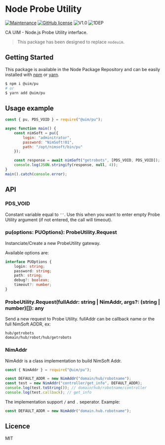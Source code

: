 # Node Probe Utility
[![Maintenance](https://img.shields.io/badge/Maintained%3F-yes-green.svg)](https://github.com/UIM-Community/uim_node_pu/commit-activity)
[![GitHub license](https://img.shields.io/github/license/Naereen/StrapDown.js.svg)](https://github.com/SlimIO/Config/blob/master/LICENSE)
![V1.0](https://img.shields.io/badge/version-1.1.3-blue.svg)
![1DEP](https://img.shields.io/badge/Dependencies-1-yellow.svg)

CA UIM - Node.js Probe Utility interface.

> This package has been designed to replace `nodeuim`.

## Getting Started

This package is available in the Node Package Repository and can be easily installed with [npm](https://docs.npmjs.com/getting-started/what-is-npm) or [yarn](https://yarnpkg.com).

```bash
$ npm i @uim/pu
# or
$ yarn add @uim/pu
```

## Usage example

```js
const { pu, PDS_VOID } = require("@uim/pu");

async function main() {
    const nimSoft = pu({
        login: "adminitrator",
        password: "NimSoft!01",
        path: "/opt/nimsoft/bin/pu"
    });

    const response = await nimSoft("getrobots", [PDS_VOID, PDS_VOID]);
    console.log(JSON.stringify(response, null, 4));
}
main().catch(console.error);
```

## API

### PDS_VOID
Constant variable equal to `''`. Use this when you want to enter empty Probe Utility argument (if not entered, the call will timeout).

### pu(options: PUOptions): ProbeUtility.Request
Instanciate/Create a new ProbeUtility gateway.

Available options are:
```ts
interface PUOptions {
    login: string;
    password: string;
    path: string;
    debug?: boolean;
    timeout?: number;
}
```

### ProbeUtility.Request(fullAddr: string | NimAddr, args?: (string | number)[]): any
Send a new request to Probe Utility. fullAddr can be callback name or the full NimSoft ADDR, ex:
```
hub/getrobots
domain/hub/robot/hub/getrobots
```

### NimAddr
NimAddr is a class implementation to build NimSoft Addr.

```js
const { NimAddr } = require("@uim/pu");

const DEFAULT_ADDR = new NimAddr("domain/hub/robotname");
const test = new NimAddr("controller/get_info", DEFAULT_ADDR);
console.log(test.toString()); // domain/hub/robotname/controller
console.log(test.callback); // get_info
```

The implementation support `/` and `.` seperator. Example:
```js
const DEFAULT_ADDR = new NimAddr("domain.hub.robotname");
```

## Licence
MIT
